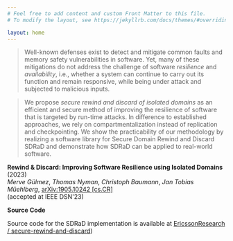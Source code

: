 ```yaml
---
# Feel free to add content and custom Front Matter to this file.
# To modify the layout, see https://jekyllrb.com/docs/themes/#overriding-theme-defaults

layout: home
---
```

> Well-known defenses exist to detect and mitigate common faults and memory safety
vulnerabilities in software.  Yet, many of these mitigations do not address the
challenge of software _resilience_ and _availability_, i.e., whether a
system can continue to carry out its function and remain responsive, while being
under attack and subjected to malicious inputs.  

> We propose _secure rewind and discard of isolated domains_ as an efficient and secure
method of improving the resilience of software that is targeted by run-time
attacks.  In difference to established approaches, we rely on
compartmentalization instead of replication and checkpointing.  We show the
practicability of our methodology by realizing a software library for
Secure Domain Rewind and Discard SDRaD and demonstrate how SDRaD can be applied
to real-world software.



**Rewind & Discard: Improving Software Resilience using Isolated Domains** (2023)  
*Merve Gülmez*,
*Thomas Nyman*,
*Christoph Baumann*,
*Jan Tobias Müehlberg*,
[arXiv:1905.10242 \[cs.CR\]](https://arxiv.org/pdf/2205.03205.pdf)  
(accepted at IEEE DSN'23)

**Source Code**

Source code for the SDRaD implementation is available at [EricssonResearch /
secure-rewind-and-discard](https://github.com/EricssonResearch/secure-rewind-and-discard/))

